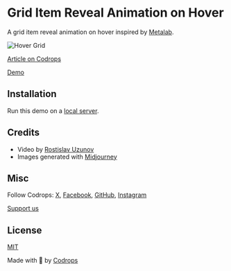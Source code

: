 # Grid Item Reveal Animation on Hover

A grid item reveal animation on hover inspired by [Metalab](https://www.metalab.com/).

![Hover Grid](https://generative-placeholders.glitch.me/image?width=800&height=600")

[Article on Codrops](https://tympanus.net/codrops/?p=76613)

[Demo](http://tympanus.net/Development/HoverGrid/)

## Installation

Run this demo on a [local server](https://developer.mozilla.org/en-US/docs/Learn/Common_questions/Tools_and_setup/set_up_a_local_testing_server).

## Credits

- Video by [Rostislav Uzunov](https://www.pexels.com/video/abstract-digital-animation-7670836/)
- Images generated with [Midjourney](https://midjourney.com)

## Misc

Follow Codrops: [X](http://www.X.com/codrops), [Facebook](http://www.facebook.com/codrops), [GitHub](https://github.com/codrops), [Instagram](https://www.instagram.com/codropsss/)

[Support us](https://www.buymeacoffee.com/codrops)

## License
[MIT](LICENSE)

Made with :blue_heart:  by [Codrops](http://www.codrops.com)





